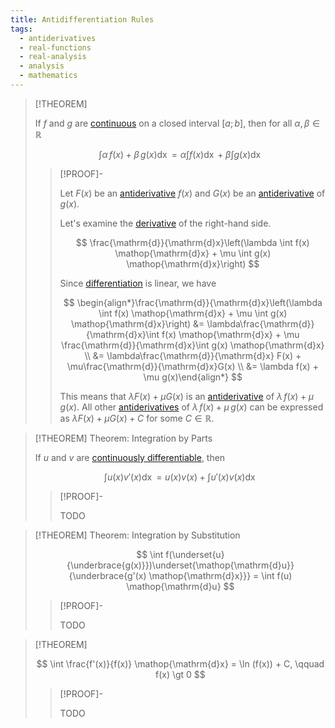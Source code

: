 ```yaml
---
title: Antidifferentiation Rules
tags:
  - antiderivatives
  - real-functions
  - real-analysis
  - analysis
  - mathematics
---
```


>[!THEOREM]
>
>If $f$ and $g$ are [continuous](../../Continuity.md) on a closed interval $[a;b]$, then for all $\alpha, \beta \in \mathbb{R}$
>
>$$\int \alpha \, f(x) + \beta \, g(x) \mathop{\mathrm{d}x} = \alpha \int f(x) \mathop{\mathrm{d}x} + \beta \int g(x) \mathop{\mathrm{d}x}$$
>
>>[!PROOF]-
>>
>>Let $F(x)$ be an [antiderivative](Antiderivatives.md) $f(x)$ and $G(x)$ be an [antiderivative](Antiderivatives.md) of $g(x)$.
>> 
>>Let's examine the [derivative](../../Differentiation/Derivatives.md) of the right-hand side.
>> 
>>$$
>>\frac{\mathrm{d}}{\mathrm{d}x}\left(\lambda \int f(x) \mathop{\mathrm{d}x} + \mu \int g(x) \mathop{\mathrm{d}x}\right)
>>$$
>> 
>>Since [differentiation](../../../Real%20Functions/Differentiation/Differentiation%20Rules.md) is linear, we have
>> 
>>$$
>>\begin{align*}\frac{\mathrm{d}}{\mathrm{d}x}\left(\lambda \int f(x) \mathop{\mathrm{d}x} + \mu \int g(x) \mathop{\mathrm{d}x}\right) &= \lambda\frac{\mathrm{d}}{\mathrm{d}x}\int f(x) \mathop{\mathrm{d}x} + \mu \frac{\mathrm{d}}{\mathrm{d}x}\int g(x) \mathop{\mathrm{d}x} \\ &= \lambda\frac{\mathrm{d}}{\mathrm{d}x} F(x) + \mu\frac{\mathrm{d}}{\mathrm{d}x}G(x) \\ &= \lambda f(x) + \mu g(x)\end{align*}
>>$$
>> 
>>This means that $\lambda F(x) + \mu G(x)$ is an [antiderivative](Antiderivatives.md) of $\lambda \, f(x) + \mu \, g(x)$. All other [antiderivatives](Antiderivatives.md) of $\lambda \, f(x) + \mu \, g(x)$ can be expressed as $\lambda F(x) + \mu G(x) + C$ for some $C\in \mathbb{R}$.
>>
>

>[!THEOREM] Theorem: Integration by Parts
>
>If $u$ and $v$ are [continuously differentiable](../../Differentiation/Derivatives.md), then
>
>$$\int u(x) v'(x) \mathop{\mathrm{d}x} = u(x)v(x) + \int u'(x)v(x) \mathop{\mathrm{d}x}$$
>
>>[!PROOF]-
>>
>>TODO

>[!THEOREM] Theorem: Integration by Substitution
>
>$$
>\int f(\underset{u}{\underbrace{g(x)}})\underset{\mathop{\mathrm{d}u}}{\underbrace{g'(x) \mathop{\mathrm{d}x}}} = \int f(u) \mathop{\mathrm{d}u}
>$$
>
>>[!PROOF]-
>>
>>TODO
>>
>

>[!THEOREM]
>
>$$
>\int \frac{f'(x)}{f(x)} \mathop{\mathrm{d}x} = \ln (f(x)) + C, \qquad f(x) \gt  0
>$$
>
>>[!PROOF]-
>>
>>TODO
>>
>